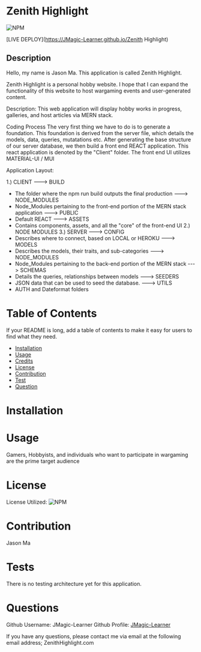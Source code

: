 
# Zenith Highlight
![NPM](https://img.shields.io/npm/l/inquirer)

[LIVE DEPLOY](https://JMagic-Learner.github.io/Zenith Highlight)
## Description
Hello, my name is Jason Ma. This application is called Zenith Highlight.

Zenith Highlight is a personal hobby website. I hope that I can expand the functionality of this website to host wargaming events and user-generated content.
              
Description:
This web application will display hobby works in progress, galleries, and host articles via MERN stack.             
          
Coding Process
The very first thing we have to do is to generate a foundation. This foundation is derived from the server file, which details the models, data, queries, mutatations etc. After generating the base structure of our server database, we then build a front end REACT application. This react application is denoted by the "Client" folder. The front end UI utilizes MATERIAL-UI / MUI

Application Layout:

1.) CLIENT
---> BUILD
- The folder where the npm run build outputs the final production
---> NODE_MODULES
- Node_Modules pertaining to the front-end portion of the MERN stack application
---> PUBLIC
- Default REACT 
---> ASSETS
- Contains components, assets, and all the "core" of the front-end UI
2.) NODE MODULES
3.) SERVER
---> CONFIG
- Describes where to connect, based on LOCAL or HEROKU
---> MODELS
- Describes the models, their traits, and sub-categories
---> NODE_MODULES
- Node_Modules pertaining to the back-end portion of the MERN stack 
---> SCHEMAS
- Details the queries, relationships between models
---> SEEDERS
- JSON data that can be used to seed the database. 
---> UTILS
- AUTH and Dateformat folders
              
# Table of Contents 
If your README is long, add a table of contents to make it easy for users to find what they need.
- [Installation](##-Installation)
- [Usage](#Usage)
- [Credits](#Credits)
- [License](#license)
- [Contribution](#contribution)
- [Test](#test)
- [Question](#question)
              
# Installation
              
# Usage
              
Gamers, Hobbyists, and individuals who want to participate in wargaming are the prime target audience
                                      
          
# License
            
License Utilized: 
![NPM](https://img.shields.io/npm/l/inquirer)
                      
                      
# Contribution
Jason Ma
              
# Tests
There is no testing architecture yet for this application.
              
# Questions
Github Username: JMagic-Learner
Github Profile: 
[JMagic-Learner](https://github.com/JMagic-Learner)
              
If you have any questions, please contact me via email at the following email address;
ZenithHighlight.com
